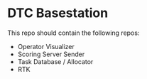 # DTC Basestation

This repo should contain the following repos:
- Operator Visualizer
- Scoring Server Sender
- Task Database / Allocator
- RTK
